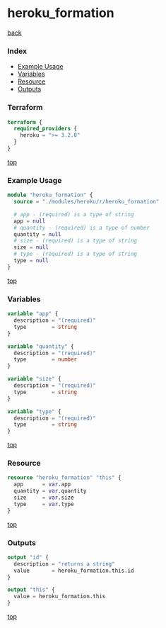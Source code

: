 # heroku_formation

[back](../heroku.md)

### Index

- [Example Usage](#example-usage)
- [Variables](#variables)
- [Resource](#resource)
- [Outputs](#outputs)

### Terraform

```terraform
terraform {
  required_providers {
    heroku = ">= 3.2.0"
  }
}
```

[top](#index)

### Example Usage

```terraform
module "heroku_formation" {
  source = "./modules/heroku/r/heroku_formation"

  # app - (required) is a type of string
  app = null
  # quantity - (required) is a type of number
  quantity = null
  # size - (required) is a type of string
  size = null
  # type - (required) is a type of string
  type = null
}
```

[top](#index)

### Variables

```terraform
variable "app" {
  description = "(required)"
  type        = string
}

variable "quantity" {
  description = "(required)"
  type        = number
}

variable "size" {
  description = "(required)"
  type        = string
}

variable "type" {
  description = "(required)"
  type        = string
}
```

[top](#index)

### Resource

```terraform
resource "heroku_formation" "this" {
  app      = var.app
  quantity = var.quantity
  size     = var.size
  type     = var.type
}
```

[top](#index)

### Outputs

```terraform
output "id" {
  description = "returns a string"
  value       = heroku_formation.this.id
}

output "this" {
  value = heroku_formation.this
}
```

[top](#index)